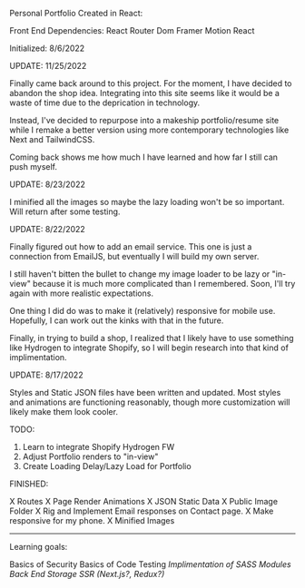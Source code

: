 Personal Portfolio Created in React:

Front End Dependencies:
React Router Dom
Framer Motion
React

Initialized: 8/6/2022

UPDATE: 11/25/2022

Finally came back around to this project. For the moment, I have decided to abandon the shop idea. Integrating into this site seems like it would be a waste of time due to the deprication in technology.

Instead, I've decided to repurpose into a makeship portfolio/resume site while I remake a better version using more contemporary technologies like Next and TailwindCSS.

Coming back shows me how much I have learned and how far I still can push myself.

UPDATE: 8/23/2022

I minified all the images so maybe the lazy loading won't be so important. Will return after some testing.


UPDATE: 8/22/2022

Finally figured out how to add an email service. This one is just a connection from EmailJS, but eventually I will build my own server.

I still haven't bitten the bullet to change my image loader to be lazy or "in-view" because it is much more complicated than I remembered. Soon, I'll try again with more realistic expectations.

One thing I did do was to make it (relatively) responsive for mobile use. Hopefully, I can work out the kinks with that in the future.

Finally, in trying to build a shop, I realized that I likely have to use something like Hydrogen to integrate Shopify, so I will begin research into that kind of implimentation.

UPDATE: 8/17/2022

Styles and Static JSON files have been written and updated. Most styles and animations are functioning reasonably, though more customization will likely make them look cooler.

TODO:

1. Learn to integrate Shopify Hydrogen FW
2. Adjust Portfolio renders to "in-view" 
3. Create Loading Delay/Lazy Load for Portfolio

FINISHED:

X Routes
X Page Render Animations
X JSON Static Data
X Public Image Folder
X Rig and Implement Email responses on Contact page.
X Make responsive for my phone.
X Minified Images

---

Learning goals:

Basics of Security
Basics of Code Testing
*Implimentation of SASS Modules*
*Back End Storage*
*SSR (Next.js?, Redux?)*
